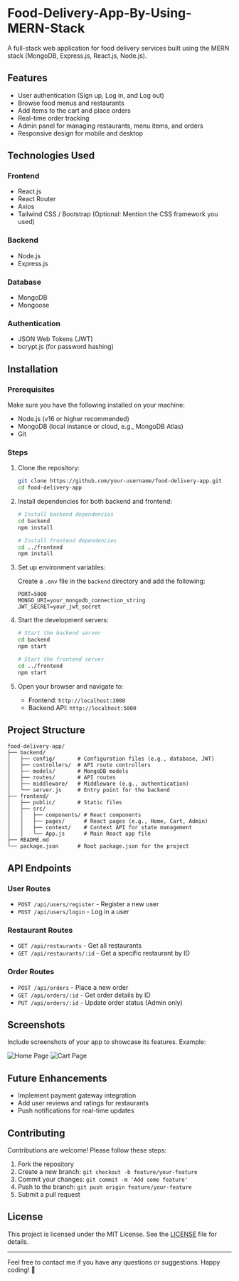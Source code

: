 # Food-Delivery-App-By-Using-MERN-Stack

A full-stack web application for food delivery services built using the MERN stack (MongoDB, Express.js, React.js, Node.js).

## Features

- User authentication (Sign up, Log in, and Log out)
- Browse food menus and restaurants
- Add items to the cart and place orders
- Real-time order tracking
- Admin panel for managing restaurants, menu items, and orders
- Responsive design for mobile and desktop

## Technologies Used

### Frontend
- React.js
- React Router
- Axios
- Tailwind CSS / Bootstrap (Optional: Mention the CSS framework you used)

### Backend
- Node.js
- Express.js

### Database
- MongoDB
- Mongoose

### Authentication
- JSON Web Tokens (JWT)
- bcrypt.js (for password hashing)

## Installation

### Prerequisites

Make sure you have the following installed on your machine:

- Node.js (v16 or higher recommended)
- MongoDB (local instance or cloud, e.g., MongoDB Atlas)
- Git

### Steps

1. Clone the repository:
   ```bash
   git clone https://github.com/your-username/food-delivery-app.git
   cd food-delivery-app
   ```

2. Install dependencies for both backend and frontend:
   ```bash
   # Install backend dependencies
   cd backend
   npm install

   # Install frontend dependencies
   cd ../frontend
   npm install
   ```

3. Set up environment variables:

   Create a `.env` file in the `backend` directory and add the following:
   ```env
   PORT=5000
   MONGO_URI=your_mongodb_connection_string
   JWT_SECRET=your_jwt_secret
   ```

4. Start the development servers:
   ```bash
   # Start the backend server
   cd backend
   npm start

   # Start the frontend server
   cd ../frontend
   npm start
   ```

5. Open your browser and navigate to:
   - Frontend: `http://localhost:3000`
   - Backend API: `http://localhost:5000`

## Project Structure

```
food-delivery-app/
├── backend/
│   ├── config/       # Configuration files (e.g., database, JWT)
│   ├── controllers/  # API route controllers
│   ├── models/       # MongoDB models
│   ├── routes/       # API routes
│   ├── middleware/   # Middleware (e.g., authentication)
│   └── server.js     # Entry point for the backend
├── frontend/
│   ├── public/       # Static files
│   ├── src/
│   │   ├── components/ # React components
│   │   ├── pages/      # React pages (e.g., Home, Cart, Admin)
│   │   ├── context/    # Context API for state management
│   │   └── App.js      # Main React app file
├── README.md
└── package.json      # Root package.json for the project
```

## API Endpoints

### User Routes
- `POST /api/users/register` - Register a new user
- `POST /api/users/login` - Log in a user

### Restaurant Routes
- `GET /api/restaurants` - Get all restaurants
- `GET /api/restaurants/:id` - Get a specific restaurant by ID

### Order Routes
- `POST /api/orders` - Place a new order
- `GET /api/orders/:id` - Get order details by ID
- `PUT /api/orders/:id` - Update order status (Admin only)

## Screenshots

Include screenshots of your app to showcase its features. Example:

![Home Page](https://via.placeholder.com/800x400)
![Cart Page](https://via.placeholder.com/800x400)

## Future Enhancements

- Implement payment gateway integration
- Add user reviews and ratings for restaurants
- Push notifications for real-time updates

## Contributing

Contributions are welcome! Please follow these steps:

1. Fork the repository
2. Create a new branch: `git checkout -b feature/your-feature`
3. Commit your changes: `git commit -m 'Add some feature'`
4. Push to the branch: `git push origin feature/your-feature`
5. Submit a pull request

## License

This project is licensed under the MIT License. See the [LICENSE](LICENSE) file for details.

---

Feel free to contact me if you have any questions or suggestions. Happy coding! 🚀

